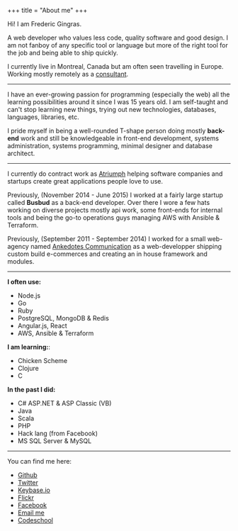 +++
title = "About me"
+++

Hi! I am Frederic Gingras.

A web developer who values less code, quality software and good design. I am not
fanboy of any specific tool or language but more of the right tool for the job
and being able to ship quickly.

I currently live in Montreal, Canada but am often seen travelling in Europe.
Working mostly remotely as a [consultant](http://atriumph.com).

-----

I have an ever-growing passion for programming (especially the web) all the
learning possibilities around it since I was 15 years old. I am self-taught
and can't stop learning new things, trying out new technologies, databases,
languages, libraries, etc.

I pride myself in being a well-rounded T-shape person doing mostly **back-end** work
and still be knowledgeable in front-end development, systems administration,
systems programming, minimal designer and database architect.

-----

I currently do contract work as [Atriumph](https://www.atriumph.com) helping
software companies and startups create great applications people love to use.

Previously, (November 2014 - June 2015) I worked at a fairly large startup called
__Busbud__ as a back-end developer. Over there I wore a few hats working on
diverse projects mostly api work, some front-ends for internal tools and being
the go-to operations guys managing AWS with Ansible & Terraform.

Previously, (September 2011 - September 2014) I worked for a small web-agency
named [Ankedotes Communication](http://anekdotes.com/) as a web-developper
shipping custom build e-commerces and creating an in house framework and modules.

-----

**I often use:**

- Node.js
- Go
- Ruby
- PostgreSQL, MongoDB & Redis
- Angular.js, React
- AWS, Ansible & Terraform

**I am learning:**:

- Chicken Scheme
- Clojure
- C

**In the past I did:**

- C# ASP.NET & ASP Classic (VB)
- Java
- Scala
- PHP
- Hack lang (from Facebook)
- MS SQL Server & MySQL

---

You can find me here:

- [Github](http://github.com/kiasaki)
- [Twitter](http://twitter.com/fredericgingras)
- [Keybase.io](https://keybase.io/kiasaki)
- [Flickr](https://www.flickr.com/photos/fredericgingras/)
- [Facebook](http://facebook.com/fredericagingras)
- [Email me](mailto:frederic@gingras.cc)
- [Codeschool](http://codeschool.com/users/kiasaki)
